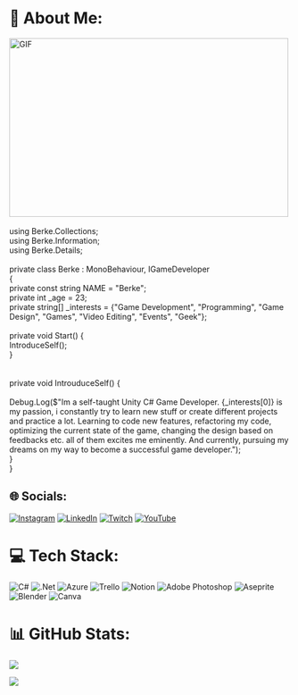 # 💫 About Me:
<img align="top" align ="middle" alt="GIF" src="https://i.giphy.com/media/YQGTMkgCZpOpdnNX5R/giphy.webp"  width="500" height="320" /><br><br>using Berke.Collections;    <br>using Berke.Information;     <br>using Berke.Details;<br><br>private class Berke : MonoBehaviour, IGameDeveloper                           <br>{                                                                           <br>  private const string NAME = "Berke";                                   <br>  private int _age = 23;                                    <br>  private string[] _interests = {"Game Development", "Programming", "Game Design", "Games", "Video Editing", "Events", "Geek"};            <br>   <br>            private void Start() { <br> IntroduceSelf();  <br> } <br> <br> <br> private void IntrouduceSelf() {<br> <br> Debug.Log($"Im a self-taught Unity C# Game Developer. {_interests[0]} is my passion, i constantly try to learn new stuff or create different projects and practice a  lot. Learning to code new features, refactoring my code, optimizing the current state of the game, changing the design based on feedbacks etc. all of them excites me   eminently. And currently, pursuing my dreams on my way to become a successful game developer."); <br> } <br> }


## 🌐 Socials:
[![Instagram](https://img.shields.io/badge/Instagram-%23E4405F.svg?logo=Instagram&logoColor=white)](https://instagram.com/berkekonargocer) [![LinkedIn](https://img.shields.io/badge/LinkedIn-%230077B5.svg?logo=linkedin&logoColor=white)](https://linkedin.com/in/berkekonargocer) [![Twitch](https://img.shields.io/badge/Twitch-%239146FF.svg?logo=Twitch&logoColor=white)](https://twitch.tv/Nojumpo) [![YouTube](https://img.shields.io/badge/YouTube-%23FF0000.svg?logo=YouTube&logoColor=white)](https://youtube.com/@Nojumpo) 

# 💻 Tech Stack:
![C#](https://img.shields.io/badge/c%23-%23239120.svg?style=flat&logo=c-sharp&logoColor=white) ![.Net](https://img.shields.io/badge/.NET-5C2D91?style=flat&logo=.net&logoColor=white) ![Azure](https://img.shields.io/badge/azure-%230072C6.svg?style=flat&logo=azure-devops&logoColor=white) ![Trello](https://img.shields.io/badge/Trello-%23026AA7.svg?style=flat&logo=Trello&logoColor=white) ![Notion](https://img.shields.io/badge/Notion-%23000000.svg?style=flat&logo=notion&logoColor=white) ![Adobe Photoshop](https://img.shields.io/badge/adobephotoshop-%2331A8FF.svg?style=flat&logo=adobephotoshop&logoColor=white) ![Aseprite](https://img.shields.io/badge/Aseprite-FFFFFF?style=flat&logo=Aseprite&logoColor=#7D929E) ![Blender](https://img.shields.io/badge/blender-%23F5792A.svg?style=flat&logo=blender&logoColor=white) ![Canva](https://img.shields.io/badge/Canva-%2300C4CC.svg?style=flat&logo=Canva&logoColor=white)
# 📊 GitHub Stats:
![](https://github-readme-streak-stats.herokuapp.com/?user=berkekonargocer&theme=chartreuse-dark&hide_border=false)<br/>

![](https://quotes-github-readme.vercel.app/api?type=horizontal&theme=radical)
